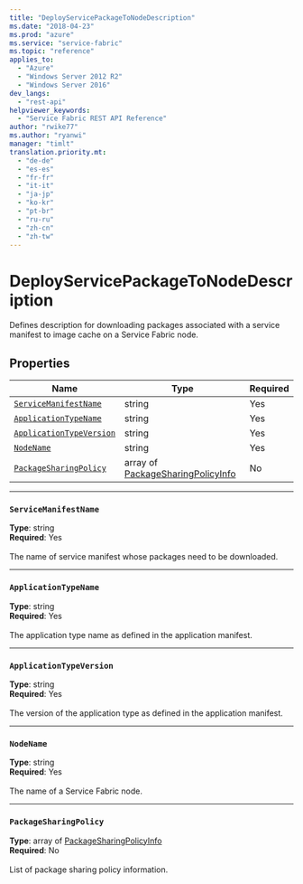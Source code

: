 ```yaml
---
title: "DeployServicePackageToNodeDescription"
ms.date: "2018-04-23"
ms.prod: "azure"
ms.service: "service-fabric"
ms.topic: "reference"
applies_to: 
  - "Azure"
  - "Windows Server 2012 R2"
  - "Windows Server 2016"
dev_langs: 
  - "rest-api"
helpviewer_keywords: 
  - "Service Fabric REST API Reference"
author: "rwike77"
ms.author: "ryanwi"
manager: "timlt"
translation.priority.mt: 
  - "de-de"
  - "es-es"
  - "fr-fr"
  - "it-it"
  - "ja-jp"
  - "ko-kr"
  - "pt-br"
  - "ru-ru"
  - "zh-cn"
  - "zh-tw"
---
```

# DeployServicePackageToNodeDescription

Defines description for downloading packages associated with a service manifest to image cache on a Service Fabric node.


## Properties
| Name | Type | Required |
| --- | --- | --- |
| [`ServiceManifestName`](#servicemanifestname) | string | Yes |
| [`ApplicationTypeName`](#applicationtypename) | string | Yes |
| [`ApplicationTypeVersion`](#applicationtypeversion) | string | Yes |
| [`NodeName`](#nodename) | string | Yes |
| [`PackageSharingPolicy`](#packagesharingpolicy) | array of [PackageSharingPolicyInfo](sfclient-v62-model-packagesharingpolicyinfo.md) | No |

____
### `ServiceManifestName`
__Type__: string <br/>
__Required__: Yes<br/>
<br/>
The name of service manifest whose packages need to be downloaded.

____
### `ApplicationTypeName`
__Type__: string <br/>
__Required__: Yes<br/>
<br/>
The application type name as defined in the application manifest.

____
### `ApplicationTypeVersion`
__Type__: string <br/>
__Required__: Yes<br/>
<br/>
The version of the application type as defined in the application manifest.

____
### `NodeName`
__Type__: string <br/>
__Required__: Yes<br/>
<br/>
The name of a Service Fabric node.

____
### `PackageSharingPolicy`
__Type__: array of [PackageSharingPolicyInfo](sfclient-v62-model-packagesharingpolicyinfo.md) <br/>
__Required__: No<br/>
<br/>
List of package sharing policy information.
